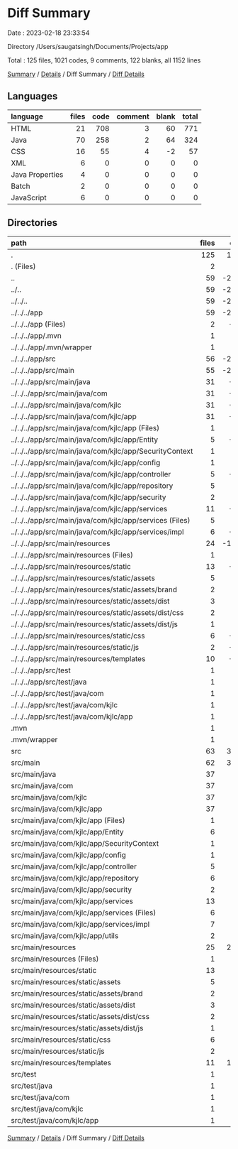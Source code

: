 # Diff Summary

Date : 2023-02-18 23:33:54

Directory /Users/saugatsingh/Documents/Projects/app

Total : 125 files,  1021 codes, 9 comments, 122 blanks, all 1152 lines

[Summary](results.md) / [Details](details.md) / Diff Summary / [Diff Details](diff-details.md)

## Languages
| language | files | code | comment | blank | total |
| :--- | ---: | ---: | ---: | ---: | ---: |
| HTML | 21 | 708 | 3 | 60 | 771 |
| Java | 70 | 258 | 2 | 64 | 324 |
| CSS | 16 | 55 | 4 | -2 | 57 |
| XML | 6 | 0 | 0 | 0 | 0 |
| Java Properties | 4 | 0 | 0 | 0 | 0 |
| Batch | 2 | 0 | 0 | 0 | 0 |
| JavaScript | 6 | 0 | 0 | 0 | 0 |

## Directories
| path | files | code | comment | blank | total |
| :--- | ---: | ---: | ---: | ---: | ---: |
| . | 125 | 1,021 | 9 | 122 | 1,152 |
| . (Files) | 2 | 185 | 51 | 40 | 276 |
| .. | 59 | -2,455 | -122 | -432 | -3,009 |
| ../.. | 59 | -2,455 | -122 | -432 | -3,009 |
| ../../.. | 59 | -2,455 | -122 | -432 | -3,009 |
| ../../../app | 59 | -2,455 | -122 | -432 | -3,009 |
| ../../../app (Files) | 2 | -185 | -51 | -40 | -276 |
| ../../../app/.mvn | 1 | -2 | 0 | -1 | -3 |
| ../../../app/.mvn/wrapper | 1 | -2 | 0 | -1 | -3 |
| ../../../app/src | 56 | -2,268 | -71 | -391 | -2,730 |
| ../../../app/src/main | 55 | -2,259 | -71 | -386 | -2,716 |
| ../../../app/src/main/java | 31 | -665 | -18 | -221 | -904 |
| ../../../app/src/main/java/com | 31 | -665 | -18 | -221 | -904 |
| ../../../app/src/main/java/com/kjlc | 31 | -665 | -18 | -221 | -904 |
| ../../../app/src/main/java/com/kjlc/app | 31 | -665 | -18 | -221 | -904 |
| ../../../app/src/main/java/com/kjlc/app (Files) | 1 | -9 | 0 | -5 | -14 |
| ../../../app/src/main/java/com/kjlc/app/Entity | 5 | -147 | -4 | -35 | -186 |
| ../../../app/src/main/java/com/kjlc/app/SecurityContext | 1 | -24 | -1 | -9 | -34 |
| ../../../app/src/main/java/com/kjlc/app/config | 1 | -8 | 0 | -3 | -11 |
| ../../../app/src/main/java/com/kjlc/app/controller | 5 | -223 | 0 | -53 | -276 |
| ../../../app/src/main/java/com/kjlc/app/repository | 5 | -34 | 0 | -27 | -61 |
| ../../../app/src/main/java/com/kjlc/app/security | 2 | -62 | -13 | -22 | -97 |
| ../../../app/src/main/java/com/kjlc/app/services | 11 | -158 | 0 | -67 | -225 |
| ../../../app/src/main/java/com/kjlc/app/services (Files) | 5 | -33 | 0 | -17 | -50 |
| ../../../app/src/main/java/com/kjlc/app/services/impl | 6 | -125 | 0 | -50 | -175 |
| ../../../app/src/main/resources | 24 | -1,594 | -53 | -165 | -1,812 |
| ../../../app/src/main/resources (Files) | 1 | -5 | 0 | -1 | -6 |
| ../../../app/src/main/resources/static | 13 | -649 | -33 | -81 | -763 |
| ../../../app/src/main/resources/static/assets | 5 | -7 | -14 | -1 | -22 |
| ../../../app/src/main/resources/static/assets/brand | 2 | -2 | 0 | -1 | -3 |
| ../../../app/src/main/resources/static/assets/dist | 3 | -5 | -14 | 0 | -19 |
| ../../../app/src/main/resources/static/assets/dist/css | 2 | -4 | -8 | 0 | -12 |
| ../../../app/src/main/resources/static/assets/dist/js | 1 | -1 | -6 | 0 | -7 |
| ../../../app/src/main/resources/static/css | 6 | -536 | -16 | -64 | -616 |
| ../../../app/src/main/resources/static/js | 2 | -106 | -3 | -16 | -125 |
| ../../../app/src/main/resources/templates | 10 | -940 | -20 | -83 | -1,043 |
| ../../../app/src/test | 1 | -9 | 0 | -5 | -14 |
| ../../../app/src/test/java | 1 | -9 | 0 | -5 | -14 |
| ../../../app/src/test/java/com | 1 | -9 | 0 | -5 | -14 |
| ../../../app/src/test/java/com/kjlc | 1 | -9 | 0 | -5 | -14 |
| ../../../app/src/test/java/com/kjlc/app | 1 | -9 | 0 | -5 | -14 |
| .mvn | 1 | 2 | 0 | 1 | 3 |
| .mvn/wrapper | 1 | 2 | 0 | 1 | 3 |
| src | 63 | 3,289 | 80 | 513 | 3,882 |
| src/main | 62 | 3,280 | 80 | 508 | 3,868 |
| src/main/java | 37 | 923 | 20 | 285 | 1,228 |
| src/main/java/com | 37 | 923 | 20 | 285 | 1,228 |
| src/main/java/com/kjlc | 37 | 923 | 20 | 285 | 1,228 |
| src/main/java/com/kjlc/app | 37 | 923 | 20 | 285 | 1,228 |
| src/main/java/com/kjlc/app (Files) | 1 | 9 | 0 | 5 | 14 |
| src/main/java/com/kjlc/app/Entity | 6 | 170 | 4 | 39 | 213 |
| src/main/java/com/kjlc/app/SecurityContext | 1 | 24 | 1 | 9 | 34 |
| src/main/java/com/kjlc/app/config | 1 | 8 | 0 | 3 | 11 |
| src/main/java/com/kjlc/app/controller | 5 | 268 | 1 | 56 | 325 |
| src/main/java/com/kjlc/app/repository | 6 | 49 | 0 | 35 | 84 |
| src/main/java/com/kjlc/app/security | 2 | 62 | 13 | 22 | 97 |
| src/main/java/com/kjlc/app/services | 13 | 235 | 0 | 93 | 328 |
| src/main/java/com/kjlc/app/services (Files) | 6 | 48 | 0 | 24 | 72 |
| src/main/java/com/kjlc/app/services/impl | 7 | 187 | 0 | 69 | 256 |
| src/main/java/com/kjlc/app/utils | 2 | 98 | 1 | 23 | 122 |
| src/main/resources | 25 | 2,357 | 60 | 223 | 2,640 |
| src/main/resources (Files) | 1 | 5 | 0 | 1 | 6 |
| src/main/resources/static | 13 | 704 | 37 | 79 | 820 |
| src/main/resources/static/assets | 5 | 7 | 14 | 1 | 22 |
| src/main/resources/static/assets/brand | 2 | 2 | 0 | 1 | 3 |
| src/main/resources/static/assets/dist | 3 | 5 | 14 | 0 | 19 |
| src/main/resources/static/assets/dist/css | 2 | 4 | 8 | 0 | 12 |
| src/main/resources/static/assets/dist/js | 1 | 1 | 6 | 0 | 7 |
| src/main/resources/static/css | 6 | 591 | 20 | 62 | 673 |
| src/main/resources/static/js | 2 | 106 | 3 | 16 | 125 |
| src/main/resources/templates | 11 | 1,648 | 23 | 143 | 1,814 |
| src/test | 1 | 9 | 0 | 5 | 14 |
| src/test/java | 1 | 9 | 0 | 5 | 14 |
| src/test/java/com | 1 | 9 | 0 | 5 | 14 |
| src/test/java/com/kjlc | 1 | 9 | 0 | 5 | 14 |
| src/test/java/com/kjlc/app | 1 | 9 | 0 | 5 | 14 |

[Summary](results.md) / [Details](details.md) / Diff Summary / [Diff Details](diff-details.md)